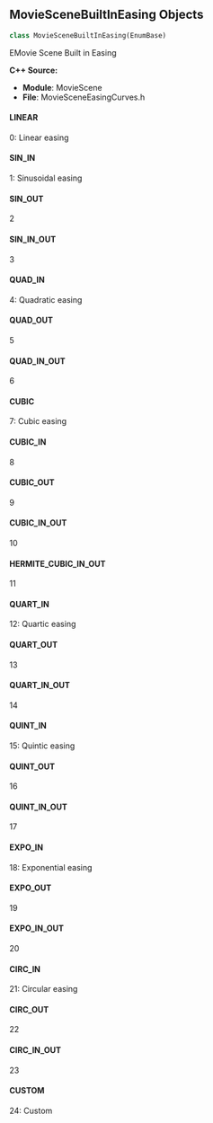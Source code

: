 ## MovieSceneBuiltInEasing Objects

```python
class MovieSceneBuiltInEasing(EnumBase)
```

EMovie Scene Built in Easing

**C++ Source:**

- **Module**: MovieScene
- **File**: MovieSceneEasingCurves.h

<a id="unreal.MovieSceneBuiltInEasing.LINEAR"></a>

#### LINEAR

0: Linear easing

<a id="unreal.MovieSceneBuiltInEasing.SIN_IN"></a>

#### SIN_IN

1: Sinusoidal easing

<a id="unreal.MovieSceneBuiltInEasing.SIN_OUT"></a>

#### SIN_OUT

2

<a id="unreal.MovieSceneBuiltInEasing.SIN_IN_OUT"></a>

#### SIN_IN_OUT

3

<a id="unreal.MovieSceneBuiltInEasing.QUAD_IN"></a>

#### QUAD_IN

4: Quadratic easing

<a id="unreal.MovieSceneBuiltInEasing.QUAD_OUT"></a>

#### QUAD_OUT

5

<a id="unreal.MovieSceneBuiltInEasing.QUAD_IN_OUT"></a>

#### QUAD_IN_OUT

6

<a id="unreal.MovieSceneBuiltInEasing.CUBIC"></a>

#### CUBIC

7: Cubic easing

<a id="unreal.MovieSceneBuiltInEasing.CUBIC_IN"></a>

#### CUBIC_IN

8

<a id="unreal.MovieSceneBuiltInEasing.CUBIC_OUT"></a>

#### CUBIC_OUT

9

<a id="unreal.MovieSceneBuiltInEasing.CUBIC_IN_OUT"></a>

#### CUBIC_IN_OUT

10

<a id="unreal.MovieSceneBuiltInEasing.HERMITE_CUBIC_IN_OUT"></a>

#### HERMITE_CUBIC_IN_OUT

11

<a id="unreal.MovieSceneBuiltInEasing.QUART_IN"></a>

#### QUART_IN

12: Quartic easing

<a id="unreal.MovieSceneBuiltInEasing.QUART_OUT"></a>

#### QUART_OUT

13

<a id="unreal.MovieSceneBuiltInEasing.QUART_IN_OUT"></a>

#### QUART_IN_OUT

14

<a id="unreal.MovieSceneBuiltInEasing.QUINT_IN"></a>

#### QUINT_IN

15: Quintic easing

<a id="unreal.MovieSceneBuiltInEasing.QUINT_OUT"></a>

#### QUINT_OUT

16

<a id="unreal.MovieSceneBuiltInEasing.QUINT_IN_OUT"></a>

#### QUINT_IN_OUT

17

<a id="unreal.MovieSceneBuiltInEasing.EXPO_IN"></a>

#### EXPO_IN

18: Exponential easing

<a id="unreal.MovieSceneBuiltInEasing.EXPO_OUT"></a>

#### EXPO_OUT

19

<a id="unreal.MovieSceneBuiltInEasing.EXPO_IN_OUT"></a>

#### EXPO_IN_OUT

20

<a id="unreal.MovieSceneBuiltInEasing.CIRC_IN"></a>

#### CIRC_IN

21: Circular easing

<a id="unreal.MovieSceneBuiltInEasing.CIRC_OUT"></a>

#### CIRC_OUT

22

<a id="unreal.MovieSceneBuiltInEasing.CIRC_IN_OUT"></a>

#### CIRC_IN_OUT

23

<a id="unreal.MovieSceneBuiltInEasing.CUSTOM"></a>

#### CUSTOM

24: Custom

<a id="unreal.FFTPeakInterpolationMethod"></a>